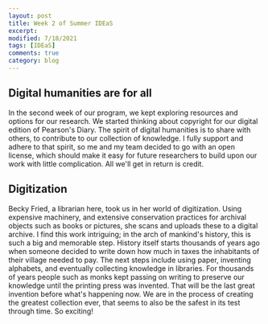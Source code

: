 ```yaml
---
layout: post
title: Week 2 of Summer IDEaS
excerpt: 
modified: 7/18/2021
tags: [IDEaS]
comments: true
category: blog
---
```


## Digital humanities are for all
In the second week of our program, we kept exploring resources and options for our 
research. We started thinking about copyright for our digital edition of Pearson's Diary.
The spirit of digital humanities is to share with others, to contribute to our 
collection of knowledge. I fully support and adhere to that spirit, so me and my team 
decided to go with an open license, which should make it easy for future researchers 
to build upon our work with little complication. All we'll get in return is credit.

## Digitization
Becky Fried, a librarian here, took us in her world of digitization. Using expensive
machinery, and extensive conservation practices for archival objects such as books 
or pictures, she scans and uploads these to a digital archive. I find this work intriguing;
in the arch of mankind's history, this is such a big and memorable step. History itself
starts thousands of years ago when someone decided to write down how much in taxes the
inhabitants of their village needed to pay. The next steps include using paper, inventing 
alphabets, and eventually collecting knowledge in libraries. For thousands of years
people such as monks kept passing on writing to preserve our knowledge until the
printing press was invented. That will be the last great invention before what's happening
now. We are in the process of creating the greatest collection ever, that seems to 
also be the safest in its test through time. So exciting! 
